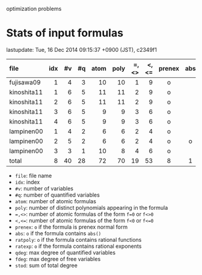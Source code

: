 optimization problems

# Stats of input formulas

lastupdate: Tue, 16 Dec 2014 09:15:37 +0900 (JST), c2349f1

|                  file|idx|#v|#q|atom|poly|=,<>|<,<=|prenex|abs|ratpoly|ratexp|qdeg|fdeg|stod|
|:----|--:|--:|--:|--:|--:|--:|--:|:-:|:-:|:-:|:-:|--:|--:|--:|
|fujisawa09            | 1| 4| 3| 10|10| 1| 9|o| | | | 2| 1|26|
|kinoshita11           | 1| 6| 5| 11|11| 2| 9|o| | | | 2| 1|45|
|kinoshita11           | 2| 6| 5| 11|11| 2| 9|o| | | | 2| 1|34|
|kinoshita11           | 3| 6| 5|  9| 9| 3| 6|o| | | | 2| 1|46|
|kinoshita11           | 4| 6| 5|  9| 9| 3| 6|o| | | | 2| 1|32|
|lampinen00            | 1| 4| 2|  6| 6| 2| 4|o| | | | 2| 1|12|
|lampinen00            | 2| 5| 2|  6| 6| 2| 4|o|o| |o| 2| 1|14|
|lampinen00            | 3| 3| 1| 10| 8| 4| 6|o| | | | 2| 1|13|
|total                 | 8|40|28| 72|70|19|53|8|1|0|1|16| 8|222|

- `file`: file name
- `idx`: index
- `#v`: number of variables
- `#q`: number of quantified variables
- `atom`: number of atomic formulas
- `poly`: number of distinct polynomials appearing in the formula
- `=,<>`: number of atomic formulas of the form `f=0` or `f<>0`
- `<,<=`: number of atomic formulas of the form `f<0` or `f<=0`
- `prenex`: `o` if the formula is prenex normal form
- `abs`: `o` if the formula contains `abs()`
- `ratpoly`: `o` if the formula contains rational functions
- `ratexp`: `o` if the formula contains rational exponents
- `qdeg`: max degree of quantified variables
- `fdeg`: max degree of free variables
- `stod`: sum of total degree

